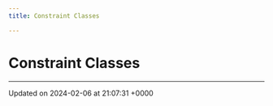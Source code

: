 ```yaml
---
title: Constraint Classes

---
```


# Constraint Classes








-------------------------------

Updated on 2024-02-06 at 21:07:31 +0000